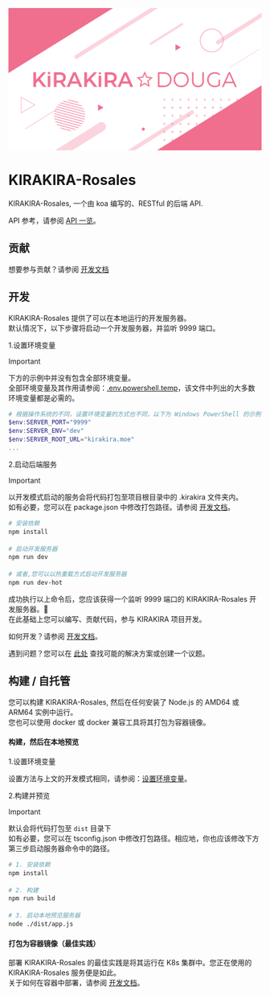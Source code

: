 ![Cover](ɹəʌoɔ.svg)

# KIRAKIRA-Rosales
KIRAKIRA-Rosales, 一个由 koa 编写的、RESTful 的后端 API.

API 参考，请参阅 [API 一览](https://github.com/KIRAKIRA-DOUGA/KIRAKIRA-Rosales/tree/develop/docs)。

## 贡献
想要参与贡献？请参阅 [开发文档](https://github.com/KIRAKIRA-DOUGA/KIRAKIRA-Rosales/tree/develop/docs)

## 开发
KIRAKIRA-Rosales 提供了可以在本地运行的开发服务器。  
默认情况下，以下步骤将启动一个开发服务器，并监听 9999 端口。

1.设置环境变量
> [!IMPORTANT]    
> 下方的示例中并没有包含全部环境变量。  
> 全部环境变量及其作用请参阅：[.env.powershell.temp](https://github.com/KIRAKIRA-DOUGA/KIRAKIRA-Rosales/blob/develop/.env.powershell.temp)，该文件中列出的大多数环境变量都是必需的。  
```powershell
# 根据操作系统的不同，设置环境变量的方式也不同，以下为 Windows PowerShell 的示例
$env:SERVER_PORT="9999"
$env:SERVER_ENV="dev"
$env:SERVER_ROOT_URL="kirakira.moe"
...
```
2.启动后端服务
> [!IMPORTANT]    
> 以开发模式启动的服务会将代码打包至项目根目录中的 .kirakira 文件夹内。  
> 如有必要，您可以在 package.json 中修改打包路径。请参阅 [开发文档](https://github.com/KIRAKIRA-DOUGA/KIRAKIRA-Rosales/tree/develop/docs)。
```sh
# 安装依赖
npm install

# 启动开发服务器
npm run dev

# 或者,您可以以热重载方式启动开发服务器
npm run dev-hot
```
成功执行以上命令后，您应该获得一个监听 9999 端口的 KIRAKIRA-Rosales 开发服务器。🎉  
在此基础上您可以编写、贡献代码，参与 KIRAKIRA 项目开发。  

如何开发？请参阅 [开发文档](https://github.com/KIRAKIRA-DOUGA/KIRAKIRA-Rosales/tree/develop/docs)。

遇到问题？您可以在 [此处](https://github.com/KIRAKIRA-DOUGA/KIRAKIRA-Rosales/issues) 查找可能的解决方案或创建一个议题。

## 构建 / 自托管
您可以构建 KIRAKIRA-Rosales, 然后在任何安装了 Node.js 的 AMD64 或 ARM64 实例中运行。  
您也可以使用 docker 或 docker 兼容工具将其打包为容器镜像。

#### 构建，然后在本地预览
1.设置环境变量

设置方法与上文的开发模式相同，请参阅：[设置环境变量](https://github.com/KIRAKIRA-DOUGA/KIRAKIRA-Rosales/tree/develop?tab=readme-ov-file#%E5%BC%80%E5%8F%91)。  

2.构建并预览
> [!IMPORTANT]  
> 默认会将代码打包至 `dist` 目录下  
> 如有必要，您可以在 tsconfig.json 中修改打包路径。相应地，你也应该修改下方第三步启动服务器命令中的路径。
```sh
# 1. 安装依赖
npm install

# 2. 构建
npm run build

# 3. 启动本地预览服务器
node ./dist/app.js
```

#### 打包为容器镜像（最佳实践）
部署 KIRAKIRA-Rosales 的最佳实践是将其运行在 K8s 集群中。您正在使用的 KIRAKIRA-Rosales 服务便是如此。  
关于如何在容器中部署，请参阅 [开发文档](https://github.com/KIRAKIRA-DOUGA/KIRAKIRA-Rosales/tree/develop/docs)。
